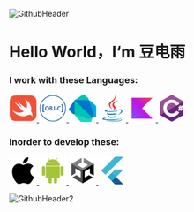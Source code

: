 ![GithubHeader](https://user-images.githubusercontent.com/37477845/92315782-e1255d80-f025-11ea-80e0-e62fc08c7a1e.gif)

# Hello World，I‘m 豆电雨

### I work with these Languages:

<a href="" target="_blank"> <img src="https://raw.githubusercontent.com/devicons/devicon/master/icons/swift/swift-original.svg" alt="Swift" width="50" height="50"/> </a>
<a href="" target="_blank"> <img src="https://raw.githubusercontent.com/devicons/devicon/master/icons/objectivec/objectivec-plain.svg" alt="Objective-C" width="50" height="50"/> </a>
<a href="" target="_blank"> <img src="https://raw.githubusercontent.com/devicons/devicon/master/icons/dart/dart-original.svg" alt="Dart" width="50" height="50"/> </a>
<a href="" target="_blank"> <img src="https://raw.githubusercontent.com/devicons/devicon/master/icons/java/java-original.svg" alt="Java" width="50" height="50"/> </a>
<a href="" target="_blank"> <img src="https://raw.githubusercontent.com/devicons/devicon/master/icons/kotlin/kotlin-original.svg" alt="Kotlin" width="50" height="50"/> </a>
<a href="" target="_blank"> <img src="https://raw.githubusercontent.com/devicons/devicon/master/icons/csharp/csharp-original.svg" alt="C#" width="50" height="50"/> </a>

### Inorder to develop these:


<a href="" target="_blank"> <img src="https://raw.githubusercontent.com/devicons/devicon/master/icons/apple/apple-original.svg" alt="Apple" width="50" height="50"/> </a>
<a href="" target="_blank"> <img src="https://raw.githubusercontent.com/devicons/devicon/master/icons/android/android-original.svg" alt="Android" width="50" height="50"/> </a>
<a href="" target="_blank"> <img src="https://raw.githubusercontent.com/devicons/devicon/master/icons/unity/unity-original.svg" alt="Unity" width="50" height="50"/> </a>
<a href="" target="_blank"> <img src="https://raw.githubusercontent.com/devicons/devicon/master/icons/flutter/flutter-original.svg" alt="Flutter" width="50" height="50"/> </a>


 
![GithubHeader2](https://user-images.githubusercontent.com/37477845/92398696-07e9ae00-f164-11ea-9f4f-42df807a6218.gif)
